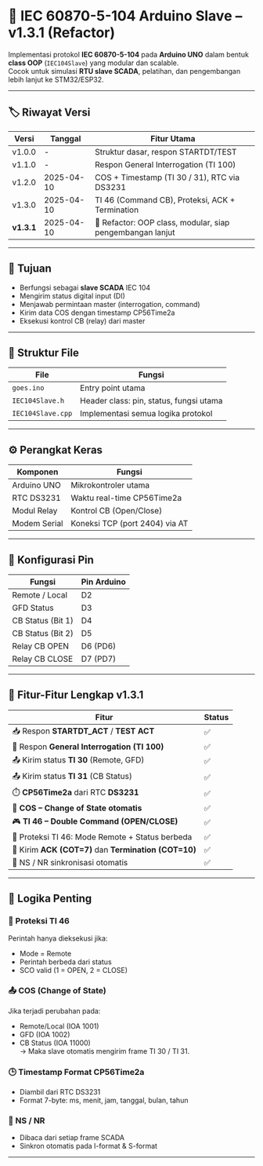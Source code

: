 # 📡 IEC 60870-5-104 Arduino Slave – v1.3.1 (Refactor)

Implementasi protokol **IEC 60870-5-104** pada **Arduino UNO** dalam bentuk **class OOP** (`IEC104Slave`) yang modular dan scalable.  
Cocok untuk simulasi **RTU slave SCADA**, pelatihan, dan pengembangan lebih lanjut ke STM32/ESP32.

---

## 🏷️ Riwayat Versi

| Versi     | Tanggal     | Fitur Utama                                               |
|-----------|-------------|------------------------------------------------------------|
| v1.0.0    | -           | Struktur dasar, respon STARTDT/TEST                      |
| v1.1.0    | -           | Respon General Interrogation (TI 100)                    |
| v1.2.0    | 2025-04-10  | COS + Timestamp (TI 30 / 31), RTC via DS3231             |
| v1.3.0    | 2025-04-10  | TI 46 (Command CB), Proteksi, ACK + Termination          |
| **v1.3.1**| 2025-04-10  | 🔧 Refactor: OOP class, modular, siap pengembangan lanjut |

---

## 🎯 Tujuan

- Berfungsi sebagai **slave SCADA** IEC 104
- Mengirim status digital input (DI)
- Menjawab permintaan master (interrogation, command)
- Kirim data COS dengan timestamp CP56Time2a
- Eksekusi kontrol CB (relay) dari master

---

## 📂 Struktur File

| File             | Fungsi                                     |
|------------------|---------------------------------------------|
| `goes.ino`       | Entry point utama                          |
| `IEC104Slave.h`  | Header class: pin, status, fungsi utama    |
| `IEC104Slave.cpp`| Implementasi semua logika protokol         |

---

## ⚙️ Perangkat Keras

| Komponen     | Fungsi                          |
|--------------|---------------------------------|
| Arduino UNO  | Mikrokontroler utama            |
| RTC DS3231   | Waktu real-time CP56Time2a      |
| Modul Relay  | Kontrol CB (Open/Close)         |
| Modem Serial | Koneksi TCP (port 2404) via AT  |

---

## 📌 Konfigurasi Pin

| Fungsi            | Pin Arduino |
|-------------------|-------------|
| Remote / Local    | D2          |
| GFD Status        | D3          |
| CB Status (Bit 1) | D4          |
| CB Status (Bit 2) | D5          |
| Relay CB OPEN     | D6 (PD6)    |
| Relay CB CLOSE    | D7 (PD7)    |

---

## 🧩 Fitur-Fitur Lengkap v1.3.1

| Fitur                                               | Status |
|-----------------------------------------------------|--------|
| 📥 Respon **STARTDT_ACT** / **TEST ACT**            | ✅     |
| 🧠 Respon **General Interrogation (TI 100)**        | ✅     |
| 📤 Kirim status **TI 30** (Remote, GFD)             | ✅     |
| 📤 Kirim status **TI 31** (CB Status)               | ✅     |
| ⏱️ **CP56Time2a** dari RTC **DS3231**              | ✅     |
| 🔄 **COS – Change of State otomatis**               | ✅     |
| 🎮 **TI 46 – Double Command (OPEN/CLOSE)**          | ✅     |
| 🔐 Proteksi TI 46: Mode Remote + Status berbeda     | ✅     |
| 📡 Kirim **ACK (COT=7)** dan **Termination (COT=10)**| ✅     |
| 🔁 NS / NR sinkronisasi otomatis                    | ✅     |

---

## 🧠 Logika Penting

### 🔐 Proteksi TI 46
Perintah hanya dieksekusi jika:
- Mode = Remote
- Perintah berbeda dari status
- SCO valid (1 = OPEN, 2 = CLOSE)

### 📤 COS (Change of State)
Jika terjadi perubahan pada:
- Remote/Local (IOA 1001)
- GFD (IOA 1002)
- CB Status (IOA 11000)  
→ Maka slave otomatis mengirim frame TI 30 / TI 31.

### 🕒 Timestamp Format CP56Time2a
- Diambil dari RTC DS3231
- Format 7-byte: ms, menit, jam, tanggal, bulan, tahun

### 🔁 NS / NR
- Dibaca dari setiap frame SCADA
- Sinkron otomatis pada I-format & S-format

---